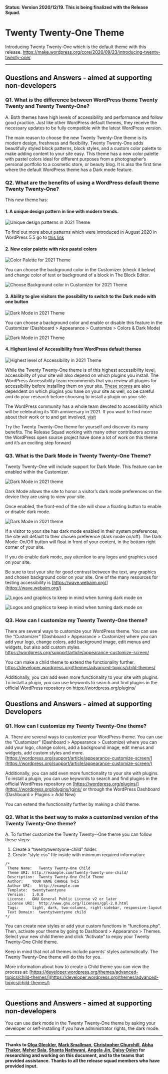 **Status: Version 2020/12/19. This is being finalized with the Release Squad.**

# Twenty Twenty-One Theme 

Introducing Twenty Twenty-One which is the default theme with this release.
https://make.wordpress.org/core/2020/09/23/introducing-twenty-twenty-one/


***

## Questions and Answers - aimed at supporting non-developers 

### Q1. What is the difference between WordPress theme Twenty Twenty and Twenty Twenty-One?
A. Both themes have high levels of accessibility and performance and follow good practice. Just like other WordPress default themes, they receive the necessary updates to be fully compatible with the latest WordPress version.

The main reason to choose the new Twenty Twenty-One theme is its modern design, freshness and flexibility. Twenty Twenty-One adds beautifully styled block patterns, block styles, and a custom color palette to make adding content to your site easy. This theme has a new color palette with pastel colors ideal for different purposes from a photographer’s personal portfolio to a cosmetic store, or beauty blog. It is also the first time where the default WordPress theme has a Dark mode feature.  


### Q2. What are the benefits of using a WordPress default theme Twenty Twenty-One? 

This new theme has:

#### 1. A unique design pattern in line with modern trends.

![Unique design patterns in 2021 Theme](https://github.com/wpmarketingteam/WP5.6Marcomms/blob/master/Questions%20and%20Answers/images/2021-design-patterns.jpg "Unique design patterns in 2021 Theme")

To find out more about patterns which were introduced in August 2020 in WordPress 5.5 go to [this link](https://github.com/wpmarketingteam/WP5.5/blob/main/Q%26A%20for%20non-technical%20users.md#section-4-block-patterns)

#### 2. New color palette with nice pastel colors

![Color Palette for 2021 Theme](https://github.com/wpmarketingteam/WP5.6Marcomms/blob/master/Questions%20and%20Answers/images/2021-new-color-palette.jpg "Color Palette for 2021 Theme")

You can choose the background color in the Customizer (check it below) and change color of text or background of a block in The Block Editor.

![Choose Background color in Customizer for 2021 Theme](https://github.com/wpmarketingteam/WP5.6Marcomms/blob/master/Questions%20and%20Answers/images/2021-choose-the-background-color.jpg  "Choose Background color in Customizer for 2021 Theme")

#### 3. Ability to give visitors the possibility to switch to the Dark mode with one button

![Dark Mode in 2021 Theme](https://github.com/wpmarketingteam/WP5.6Marcomms/blob/master/Questions%20and%20Answers/images/2021-switch-to-dark-mode.png  "Dark Mode in 2021 Theme")

You can choose a background color and enable or disable this feature in the Customizer (Dashboard > Appearance > Customize > Colors & Dark Mode)

![Dark Mode in 2021 Theme](https://github.com/wpmarketingteam/WP5.6Marcomms/blob/master/Questions%20and%20Answers/images/2021-dark-mode.png  "Dark Mode in 2021 Theme")

#### 4. Highest level of Accessibility from WordPress default themes

![Highest level of Accessibility in 2021 Theme](https://github.com/wpmarketingteam/WP5.6Marcomms/blob/master/Questions%20and%20Answers/images/2021-accessibility.png  "Highest level of Accessibility in 2021 Theme")

While the Twenty Twenty-One theme is of this highest accessibility level, accessibility of your site will also depend on which plugins you install. The WordPress Accessibility team recommends that you review all plugins for accessibility before installing them on your site. [These scores](https://web.dev/accessibility-scoring/) are also dependent on which plugins you have on your site as well, so be careful and do your research before choosing to install a plugin on your site.

The WordPress community has a whole team devoted to accessibility which will be celebrating its 10th anniversary in 2021. If you want to find more about their work or to and get involved, [visit](https://make.wordpress.org/accessibility/)

Try the Twenty Twenty-One theme for yourself and discover its many benefits. The Release Squad working with many other contributors across the WordPress open source project have done a lot of work on this theme and it’s an exciting step forward

### Q3. What is the Dark Mode in Twenty Twenty-One Theme?

Twenty Twenty-One will include support for Dark Mode. This feature can be enabled within the Customizer.

![Dark Mode in 2021 theme](https://github.com/wpmarketingteam/WP5.6Marcomms/blob/master/Questions%20and%20Answers/images/Dark-Mode1.png "Dark Mode in 2021 theme")

Dark Mode allows the site to honor a visitor’s dark mode preferences on the device they are using to view your site.

Once enabled, the front-end of the site will show a floating button to enable or disable dark mode.

![Dark Mode in 2021 theme](https://github.com/wpmarketingteam/WP5.6Marcomms/blob/master/Questions%20and%20Answers/images/dark-mode-buttons-in-front-end.png "Dark Mode in 2021 theme")

If a visitor to your site has dark mode enabled in their system preferences, the site will default to their chosen preference (dark mode on/off).  The Dark Mode: On/Off button will float in front of your content, in the bottom right corner of your site.

If you do enable dark mode, pay attention to any logos and graphics used on your site.

Be sure to test your site for good contrast between the text, any graphics and chosen background color on your site. One of the many resources for testing accessibility is [https://wave.webaim.org/](https://wave.webaim.org/) 

![Logos and graphics to keep in mind when turning dark mode on](https://github.com/wpmarketingteam/WP5.6Marcomms/blob/master/Questions%20and%20Answers/images/dark-mode-front-end-1.png "Logos and graphics to keep in mind when turning dark mode on")

![Logos and graphics to keep in mind when turning dark mode on](https://github.com/wpmarketingteam/WP5.6Marcomms/blob/master/Questions%20and%20Answers/images/dark-mode-front-end-2.png "Logos and graphics to keep in mind when turning dark mode on")


### Q3. How can I customize my Twenty Twenty-One theme?
There are several ways to customize your WordPress theme. You can use the “Customizer” (Dashboard > Appearance > Customize) where you can add your logo, change colors, add background image, edit menus and widgets, but also add custom styles. https://wordpress.org/support/article/appearance-customize-screen/

You can make a child theme to extend the functionality further. https://developer.wordpress.org/themes/advanced-topics/child-themes/

Additionally, you can add even more functionality to your site with plugins. To install a plugin, you can use keywords to search and find plugins in the official WordPress repository on https://wordpress.org/plugins/

## Questions and Answers - aimed at supporting Developers

### Q1. How can I customize my Twenty Twenty-One theme?
A. There are several ways to customize your WordPress theme. You can use the “Customizer” (Dashboard > Appearance > Customize) where you can add your logo, change colors, add a background image, edit menus and widgets, add custom styles and more. [https://wordpress.org/support/article/appearance-customize-screen/](https://wordpress.org/support/article/appearance-customize-screen/)

Additionally, you can add even more functionality to your site with plugins. To install a plugin, you can use keywords to search and find plugins in the official WordPress repository on [https://wordpress.org/plugins/](https://wordpress.org/plugins/)gins/ or through the WordPress Dashboard (Dashboard > Plugins > Add New)

You can extend the functionality further by making a child theme. 

### Q2. What is the best way to make a customized version of the Twenty Twenty-One theme?
A. To further customize the Twenty Twenty--One theme you can follow these steps:

1. Create a “twentytwentyone-child” folder.
2. Create “style.css” file inside with minimum required information:

```
/*
 Theme Name:   Twenty Twenty-One Child
 Theme URI:	http://example.com/twenty-twenty-one-child/
 Description:  Twenty Twenty-One Child Theme
 Author:   	YOUR NAME CHANGE THIS
 Author URI:   http://example.com
 Template: 	twentytwentyone
 Version:  	1.0.0
 License:  	GNU General Public License v2 or later
 License URI:  http://www.gnu.org/licenses/gpl-2.0.html
 Tags:     	light, dark, two-columns, right-sidebar, responsive-layout
 Text Domain:  twentytwentyone child
*/

```

You can create new styles or add your custom functions in “functions.php”. Then, activate your theme by going to Dashboard > Appearance > Themes. Select  your new child theme and click “Activate” to enjoy your Twenty Twenty-One Child theme.

Keep in mind that not all themes include parents’ styles automatically. The Twenty Twenty-One theme will do this for you.

More information about how to create a Child theme you can view the process at:  [https://developer.wordpress.org/themes/advanced-topics/child-themes/](https://developer.wordpress.org/themes/advanced-topics/child-themes/)


***

## Questions and Answers - aimed at supporting non-developers 

You can use dark mode in the Twenty Twenty-One theme by asking your developer or self-installing if you have administrator rights, the  dark mode. 


***


#### Thanks to [Olga Gleckler](https://profiles.wordpress.org/oglekler/), [Mark Smallman](https://profiles.wordpress.org/marks99/), [Christopher Churchill](https://profiles.wordpress.org/vimes1984/), [Abha Thakor](https://profiles.wordpress.org/webcommsat/), [Meher Bala](https://profiles.wordpress.org/meher/), [Shanta Nathwani](https://profiles.wordpress.org/tantienhime/), [Angela Jin](https://profiles.wordpress.org/angelasjin/), [Daisy Oslen](https://profiles.wordpress.org/daisyo/) for researching and working on this document, and to the teams that provided assistance. Thanks to all the release squad members who have provided input.



 
